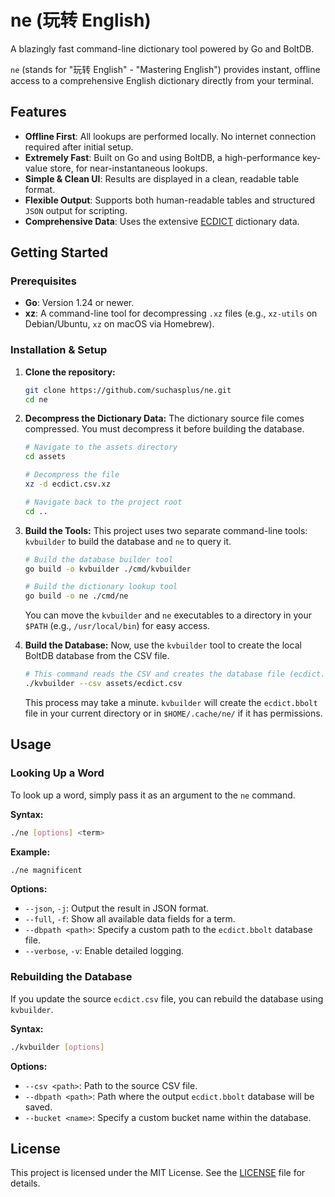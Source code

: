 # ne (玩转 English)

A blazingly fast command-line dictionary tool powered by Go and BoltDB.

`ne` (stands for "玩转 English" - "Mastering English") provides instant, offline access to a comprehensive English dictionary directly from your terminal.

## Features

-   **Offline First**: All lookups are performed locally. No internet connection required after initial setup.
-   **Extremely Fast**: Built on Go and using BoltDB, a high-performance key-value store, for near-instantaneous lookups.
-   **Simple & Clean UI**: Results are displayed in a clean, readable table format.
-   **Flexible Output**: Supports both human-readable tables and structured `JSON` output for scripting.
-   **Comprehensive Data**: Uses the extensive [ECDICT](https://github.com/skywind3000/ECDICT) dictionary data.

## Getting Started

### Prerequisites

-   **Go**: Version 1.24 or newer.
-   **xz**: A command-line tool for decompressing `.xz` files (e.g., `xz-utils` on Debian/Ubuntu, `xz` on macOS via Homebrew).

### Installation & Setup

1.  **Clone the repository:**
    ```bash
    git clone https://github.com/suchasplus/ne.git
    cd ne
    ```

2.  **Decompress the Dictionary Data:**
    The dictionary source file comes compressed. You must decompress it before building the database.
    ```bash
    # Navigate to the assets directory
    cd assets

    # Decompress the file
    xz -d ecdict.csv.xz

    # Navigate back to the project root
    cd ..
    ```

3.  **Build the Tools:**
    This project uses two separate command-line tools: `kvbuilder` to build the database and `ne` to query it.
    ```bash
    # Build the database builder tool
    go build -o kvbuilder ./cmd/kvbuilder

    # Build the dictionary lookup tool
    go build -o ne ./cmd/ne
    ```
    You can move the `kvbuilder` and `ne` executables to a directory in your `$PATH` (e.g., `/usr/local/bin`) for easy access.

4.  **Build the Database:**
    Now, use the `kvbuilder` tool to create the local BoltDB database from the CSV file.
    ```bash
    # This command reads the CSV and creates the database file (ecdict.bbolt)
    ./kvbuilder --csv assets/ecdict.csv
    ```
    This process may take a minute. `kvbuilder` will create the `ecdict.bbolt` file in your current directory or in `$HOME/.cache/ne/` if it has permissions.

## Usage

### Looking Up a Word

To look up a word, simply pass it as an argument to the `ne` command.

**Syntax:**
```bash
./ne [options] <term>
```

**Example:**
```bash
./ne magnificent
```

**Options:**
-   `--json`, `-j`: Output the result in JSON format.
-   `--full`, `-f`: Show all available data fields for a term.
-   `--dbpath <path>`: Specify a custom path to the `ecdict.bbolt` database file.
-   `--verbose`, `-v`: Enable detailed logging.

### Rebuilding the Database

If you update the source `ecdict.csv` file, you can rebuild the database using `kvbuilder`.

**Syntax:**
```bash
./kvbuilder [options]
```
**Options:**
-   `--csv <path>`: Path to the source CSV file.
-   `--dbpath <path>`: Path where the output `ecdict.bbolt` database will be saved.
-   `--bucket <name>`: Specify a custom bucket name within the database.

## License

This project is licensed under the MIT License. See the [LICENSE](LICENSE) file for details.

